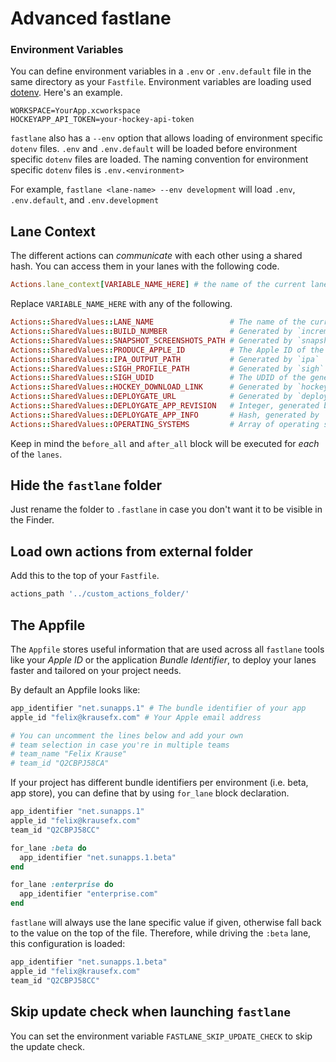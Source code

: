 # Advanced fastlane

### Environment Variables
You can define environment variables in a `.env` or `.env.default` file in the same directory as your `Fastfile`. Environment variables are loading used [dotenv](https://github.com/bkeepers/dotenv). Here's an example.

```
WORKSPACE=YourApp.xcworkspace
HOCKEYAPP_API_TOKEN=your-hockey-api-token
```

`fastlane` also has a `--env` option that allows loading of environment specific `dotenv` files. `.env` and `.env.default` will be loaded before environment specific `dotenv` files are loaded. The naming convention for environment specific `dotenv` files is `.env.<environment>`

For example, `fastlane <lane-name> --env development` will load `.env`, `.env.default`, and `.env.development`

## Lane Context

The different actions can *communicate* with each other using a shared hash. You can access them in your lanes with the following code.

```ruby
Actions.lane_context[VARIABLE_NAME_HERE] # the name of the current lane
```

Replace `VARIABLE_NAME_HERE` with any of the following.

```ruby
Actions::SharedValues::LANE_NAME                 # The name of the current lane
Actions::SharedValues::BUILD_NUMBER              # Generated by `increment_build_number`
Actions::SharedValues::SNAPSHOT_SCREENSHOTS_PATH # Generated by `snapshot`
Actions::SharedValues::PRODUCE_APPLE_ID          # The Apple ID of the newly created app
Actions::SharedValues::IPA_OUTPUT_PATH           # Generated by `ipa`
Actions::SharedValues::SIGH_PROFILE_PATH         # Generated by `sigh`
Actions::SharedValues::SIGH_UDID                 # The UDID of the generated provisioning profile
Actions::SharedValues::HOCKEY_DOWNLOAD_LINK      # Generated by `hockey`
Actions::SharedValues::DEPLOYGATE_URL            # Generated by `deploygate`
Actions::SharedValues::DEPLOYGATE_APP_REVISION   # Integer, generated by `deploygate`
Actions::SharedValues::DEPLOYGATE_APP_INFO       # Hash, generated by `deploygate`
Actions::SharedValues::OPERATING_SYSTEMS         # Array of operating systems supported by this Fastfile
````

Keep in mind the ```before_all``` and ```after_all``` block will be executed for _each_ of the ```lanes```.

## Hide the `fastlane` folder

Just rename the folder to `.fastlane` in case you don't want it to be visible in the Finder.

## Load own actions from external folder

Add this to the top of your `Fastfile`.

```ruby
actions_path '../custom_actions_folder/'
```

## The Appfile

The `Appfile` stores useful information that are used across all `fastlane` tools like your *Apple ID* or the application *Bundle Identifier*, to deploy your lanes faster and tailored on your project needs. 

By default an Appfile looks like:

```ruby
app_identifier "net.sunapps.1" # The bundle identifier of your app
apple_id "felix@krausefx.com" # Your Apple email address

# You can uncomment the lines below and add your own 
# team selection in case you're in multiple teams
# team_name "Felix Krause"
# team_id "Q2CBPJ58CA"
```

If your project has different bundle identifiers per environment (i.e. beta, app store), you can define that by using `for_lane` block declaration. 

```ruby
app_identifier "net.sunapps.1"
apple_id "felix@krausefx.com"
team_id "Q2CBPJ58CC"

for_lane :beta do
  app_identifier "net.sunapps.1.beta"
end

for_lane :enterprise do
  app_identifier "enterprise.com"
end
```

`fastlane` will always use the lane specific value if given, otherwise fall back to the value on the top of the file. Therefore, while driving the `:beta` lane, this configuration is loaded:

```ruby
app_identifier "net.sunapps.1.beta"
apple_id "felix@krausefx.com"
team_id "Q2CBPJ58CC"
```

## Skip update check when launching `fastlane`

You can set the environment variable `FASTLANE_SKIP_UPDATE_CHECK` to skip the update check.

